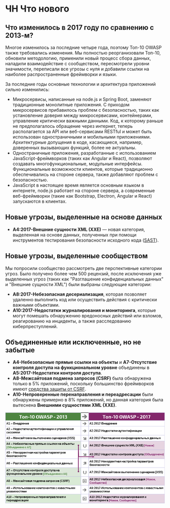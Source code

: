 # ЧН Что нового

## Что изменилось в 2017 году по сравнению с 2013-м?

Многое изменилось за последние четыре года, поэтому Топ-10 OWASP также требовались изменения. Мы полностью реорганизовали Топ-10, обновили методологию, применили новый процесс сбора данных, наладили взаимодействие с сообществом, пересмотрели уровни значимости, переписали все угрозы с нуля и добавили ссылки на наиболее распространенные фреймворки и языки.

За последние годы основные технологии и архитектура приложений сильно изменились:

* Микросервисы, написанные на node.js и Spring Boot, заменяют традиционные монолитные приложения. С приходом микросервисов прибавилось проблем с безопасностью, таких как установление доверия между микросервисами, контейнерами, управление критически важными данными. Код, к которому раньше не предполагалось обращение через интернет, теперь располагается за API или веб-сервисами RESTful и может быть использован одностраничными и мобильными приложениями. Архитектурные допущения в коде, касающиеся, например, доверенных вызывающих функций, более не актуальны.
* Одностраничные приложения, разработанные с использованием JavaScript-фреймворков (таких как Angular и React), позволяют создавать многофункциональные, модульные интерфейсы. Функциональные возможности клиентов, которые традиционно обеспечивались на стороне сервера, также добавляют проблем с безопасностью.
* JavaScript в настоящее время является основным языком в интернете, node.js работает на стороне сервера, а современные веб-фреймворки (такие как Bootstrap, Electron, Angular и React) запускаются в клиентах.

## Новые угрозы, выделенные на основе данных

* **A4:2017-Внешние сущности XML (XXE)** — новая категория, выделенная на основе данных, полученных при помощи инструментов тестирования безопасности исходного кода ([SAST](https://www.owasp.org/index.php/Source_Code_Analysis_Tools)).

## Новые угрозы, выделенные сообществом

Мы попросили сообщество рассмотреть две перспективные категории угроз. Было получено более чем 500 рецензий, после исключения уже выделенных угроз (таких как "Разглашение конфиденциальных данных" и "Внешние сущности XML") были выбраны следующие категории:

* **A8:2017-Небезопасная десериализация**, которая позволяет удаленно выполнить код или осуществить действия с критически важными объектами.
* **A10:2017-Недостатки журналирования и мониторинга**, которые могут помешать обнаружению вредоносных действий или взломов, реагированию на инциденты, а также расследованию киберпреступлений.

## Объединенные или исключенные, но не забытые

* **A4-Небезопасные прямые ссылки на объекты** и **A7-Отсутствие контроля доступа на функциональном уровне** объединены в **A5:2017-Недостатки контроля доступа**.
* **A8-Межсайтовая подмена запросов (CSRF)** была обнаружена только в 5% приложений, поскольку большинство фреймворков имеют [средства защиты от CSRF](https://www.owasp.org/index.php/Cross-Site_Request_Forgery_(CSRF)).
* **A10-Непроверенные перенаправления и переадресации** были обнаружены примерно в 8% приложений, но данная категория была вытеснена __Внешними сущностями XML (XXE)__.

![0x06-release-notes-1](images/0x06-release-notes-1.png)
